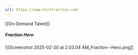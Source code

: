 ```yaml
---
url: https://www.hirefraction.com
---
```


[[On-Demand Talent]]

##### Fraction Hero
![[Screenshot 2025-02-20 at 2.03.04 AM_Fraction--Hero.png]]
